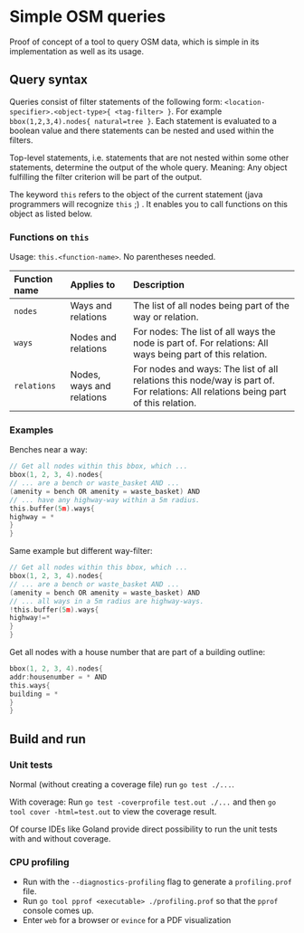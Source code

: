 # Simple OSM queries

Proof of concept of a tool to query OSM data, which is simple in its implementation as well as its usage.

## Query syntax

Queries consist of filter statements of the following form: `<location-specifier>.<object-type>{ <tag-filter> }`.
For example `bbox(1,2,3,4).nodes{ natural=tree }`.
Each statement is evaluated to a boolean value and there statements can be nested and used within the filters.

Top-level statements, i.e. statements that are not nested within some other statements, determine the output of the whole query.
Meaning: Any object fulfilling the filter criterion will be part of the output.

The keyword `this` refers to the object of the current statement (java programmers will recognize `this` ;) .
It enables you to call functions on this object as listed below.

### Functions on `this`

Usage: `this.<function-name>`.
No parentheses needed.

| Function name | Applies to                | Description                                                                                                                       |
|:--------------|:--------------------------|:----------------------------------------------------------------------------------------------------------------------------------|
| `nodes`       | Ways and relations        | The list of all nodes being part of the way or relation.                                                                          |
| `ways`        | Nodes and relations       | For nodes: The list of all ways the node is part of. For relations: All ways being part of this relation.                         |
| `relations`   | Nodes, ways and relations | For nodes and ways: The list of all relations this node/way is part of. For relations: All relations being part of this relation. |

### Examples

Benches near a way:

```go
// Get all nodes within this bbox, which ...
bbox(1, 2, 3, 4).nodes{
// ... are a bench or waste_basket AND ...
(amenity = bench OR amenity = waste_basket) AND
// ... have any highway-way within a 5m radius.
this.buffer(5m).ways{
highway = *
}
}
```

Same example but different way-filter:

```go
// Get all nodes within this bbox, which ...
bbox(1, 2, 3, 4).nodes{
// ... are a bench or waste_basket AND ...
(amenity = bench OR amenity = waste_basket) AND
// ... all ways in a 5m radius are highway-ways.
!this.buffer(5m).ways{
highway!=*
}
}
```

Get all nodes with a house number that are part of a building outline:

```go
bbox(1, 2, 3, 4).nodes{
addr:housenumber = * AND
this.ways{
building = *
}
}
```

## Build and run

### Unit tests

Normal (without creating a coverage file) run `go test ./...`.

With coverage: Run `go test -coverprofile test.out ./...` and then `go tool cover -html=test.out` to view the coverage result.

Of course IDEs like Goland provide direct possibility to run the unit tests with and without coverage.

### CPU profiling

* Run with the `--diagnostics-profiling` flag to generate a `profiling.prof` file.
* Run `go tool pprof <executable> ./profiling.prof` so that the `pprof` console comes up.
* Enter `web` for a browser or `evince` for a PDF visualization